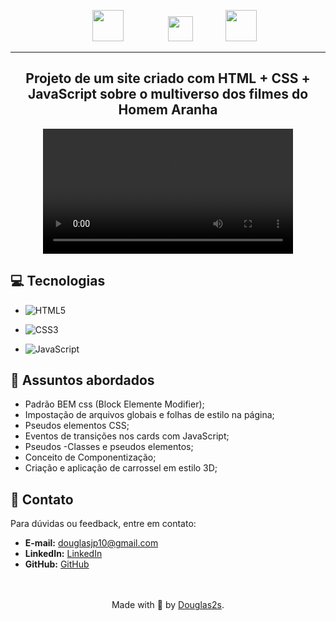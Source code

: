 <p align="center">
    <img width="50px" src="https://github.com/user-attachments/assets/e1cbacaf-33c9-4051-991a-2f336378ae08" style="margin:0 30px">  &nbsp;&nbsp;&nbsp;&nbsp;&nbsp;&nbsp;
    <img width="40px" src="https://github.com/user-attachments/assets/55494226-6b75-4759-8230-27dcf88f4300" style="margin:0 10px">  &nbsp;&nbsp;&nbsp;&nbsp;&nbsp;&nbsp;
    <img width="50px" src="https://github.com/user-attachments/assets/44e591cc-97fc-4f87-a5d0-40eab38f5492" style="margin:0 10px">  
</p>


-------
<h2 align="center">Projeto de um site criado com HTML + CSS + JavaScript sobre o multiverso dos filmes do Homem Aranha</h2>

<div align="center">
  <video src="https://github.com/user-attachments/assets/bd8083e7-402f-4477-9c2f-a2a1cab0f4a5" width="400" />
</div>


## 💻 Tecnologias
- ![HTML5](https://img.shields.io/badge/html5-%23E34F26.svg?style=for-the-badge&logo=html5&logoColor=white)

- ![CSS3](https://img.shields.io/badge/CSS-239120?logo=css3&logoColor=white&style=for-the-badge)

- ![JavaScript](https://img.shields.io/badge/javascript-%23323330.svg?style=for-the-badge&logo=javascript&logoColor=%23F7DF1E) 


## 💬 Assuntos abordados
- Padrão BEM css (Block Elemente Modifier);
- Impostação de arquivos globais e folhas de estilo na página;
- Pseudos elementos CSS;
- Eventos de transições nos cards com JavaScript;
- Pseudos -Classes e pseudos elementos;
- Conceito de Componentização;
- Criação e aplicação de carrossel em estilo 3D;
 
## 📧 Contato

Para dúvidas ou feedback, entre em contato:

- **E-mail:** [douglasjp10@gmail.com](mailto:douglasjp10@gmail.com)
- **LinkedIn:** [LinkedIn](https://www.linkedin.com/in/douglas-rodrigues-dos-santos-025a0b258/)
- **GitHub:** [GitHub](https://github.com/douglas2s)

<br>
<br>
<div align="center">Made with 💚 by <a href="https://github.com/douglas2s">Douglas2s</a>.</div>
